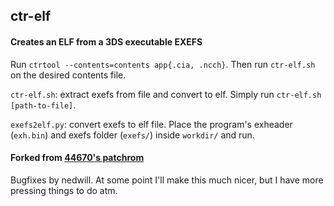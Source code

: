 ## ctr-elf
#### Creates an ELF from a 3DS executable EXEFS

Run `ctrtool --contents=contents app{.cia, .ncch}`.
Then run `ctr-elf.sh` on the desired contents file.

`ctr-elf.sh`: extract exefs from file and convert to elf.
Simply run `ctr-elf.sh [path-to-file]`.

`exefs2elf.py`: convert exefs to elf file.
Place the program's exheader (`exh.bin`) and exefs folder (`exefs/`) inside `workdir/` and run.

#### Forked from [44670's patchrom](https://github.com/44670/patchrom)

Bugfixes by nedwill. At some point I'll make this much nicer, but I have
more pressing things to do atm.
